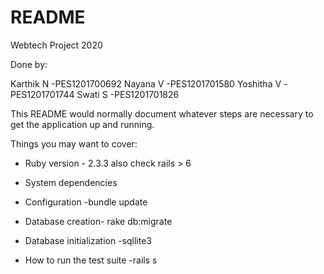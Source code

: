 # README
Webtech Project 2020

Done by: 

Karthik N -PES1201700692
Nayana V -PES1201701580 
Yoshitha V -PES1201701744
Swati S -PES1201701826


This README would normally document whatever steps are necessary to get the
application up and running.

Things you may want to cover:


* Ruby version - 2.3.3 also check rails > 6

* System dependencies

* Configuration -bundle update

* Database creation- rake db:migrate

* Database initialization -sqllite3

* How to run the test suite -rails s

